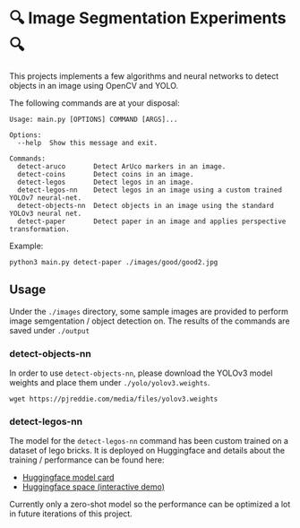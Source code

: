 # 🔍 Image Segmentation Experiments 🔍

This projects implements a few algorithms and neural networks to detect objects in an image using OpenCV and YOLO.

The following commands are at your disposal:

```text
Usage: main.py [OPTIONS] COMMAND [ARGS]...

Options:
  --help  Show this message and exit.

Commands:
  detect-aruco       Detect ArUco markers in an image.
  detect-coins       Detect coins in an image.
  detect-legos       Detect legos in an image.
  detect-legos-nn    Detect legos in an image using a custom trained YOLOv7 neural-net.
  detect-objects-nn  Detect objects in an image using the standard YOLOv3 neural net.
  detect-paper       Detect paper in an image and applies perspective transformation.
```

Example:

```shell
python3 main.py detect-paper ./images/good/good2.jpg
```

## Usage

Under the `./images` directory, some sample images are provided to perform image semgentation / object detection on.
The results of the commands are saved under `./output`

### detect-objects-nn

In order to use `detect-objects-nn`, please download the YOLOv3 model weights and place them under `./yolo/yolov3.weights`.

```shell
wget https://pjreddie.com/media/files/yolov3.weights
```
### detect-legos-nn

The model for the `detect-legos-nn` command has been custom trained on a dataset of lego bricks. It is deployed on Huggingface
and details about the training / performance can be found here:

- [Huggingface model card](https://huggingface.co/mw00/yolov7-lego)
- [Huggingface space (interactive demo)](https://huggingface.co/spaces/mw00/yolov7-lego)

Currently only a zero-shot model so the performance can be optimized a lot in future iterations of this project.
